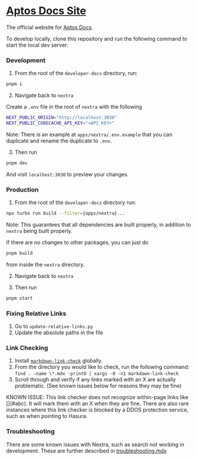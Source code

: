 # [Aptos Docs Site](https://aptos.dev)

The official website for [Aptos Docs](https://github.com/aptos-labs/nextra).

To develop locally, clone this repository and run the following command to start
the local dev server:

### Development

1. From the root of the `developer-docs` directory, run:

```bash filename="Terminal"
pnpm i
```

2. Navigate back to `nextra`

Create a `.env` file in the root of `nextra` with the following

```bash filename="Terminal"
NEXT_PUBLIC_ORIGIN="http://localhost:3030"
NEXT_PUBLIC_CODECACHE_API_KEY="<API_KEY>"
```

Note: There is an example at `apps/nextra/.env.example` that
you can duplicate and rename the duplicate to `.env`.

3. Then run

```bash filename="Terminal"
pnpm dev
```

And visit `localhost:3030` to preview your changes.

### Production

1. From the root of the `developer-docs` directory run:

```bash filename="Terminal"
npx turbo run build --filter={apps/nextra}...
```

Note: This guarantees that all dependencies are built properly, in addition to `nextra` being built properly.

If there are no changes to other packages, you can just do

```bash filename="Terminal"
pnpm build
```

from inside the `nextra` directory.

2. Navigate back to `nextra`

3. Then run

```bash filename="Terminal"
pnpm start
```

### Fixing Relative Links

1. Go to `update-relative-links.py`
2. Update the absolute paths in the file

### Link Checking

1. Install [`markdown-link-check`](https://www.npmjs.com/package/markdown-link-check) globally.
2. From the directory you would like to check, run the following command:
   `find . -name \*.mdx -print0 | xargs -0 -n1 markdown-link-check`
3. Scroll through and verify if any links marked with an X are actually problematic. (See known issues below for reasons they may be fine)

KNOWN ISSUE: This link checker does not recognize within-page links like \[\]\(#abc\). It will mark them with an X when they are fine.
There are also rare instances where this link checker is blocked by a DDOS protection service, such as when pointing to Hasura.

### Troubleshooting

There are some known issues with Nextra, such as search not working in development. These are further described in
[troubleshooting.mdx](pages/en/developer-platforms/contribute/setup/troubleshooting.mdx)
